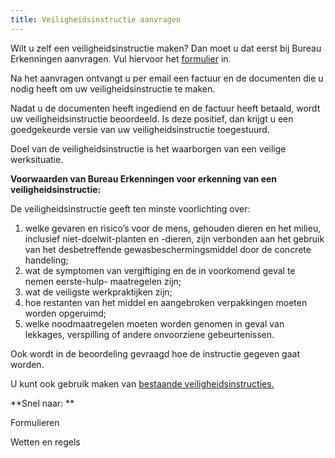 ```yaml
---
title: Veiligheidsinstructie aanvragen
---
```

Wilt u zelf een veiligheidsinstructie maken? Dan moet u dat eerst bij Bureau Erkenningen aanvragen. Vul hiervoor het [formulier](/wat-wij-doen/formulieren) in. 

Na het aanvragen ontvangt u per email een factuur en de documenten die u nodig heeft om uw veiligheidsinstructie te maken. 

Nadat u de documenten heeft ingediend en de factuur heeft betaald, wordt uw veiligheidsinstructie beoordeeld. Is deze positief, dan krijgt u een goedgekeurde versie van uw veiligheidsinstructie toegestuurd. 

Doel van de veiligheidsinstructie is het waarborgen van een veilige werksituatie. 

**Voorwaarden van Bureau Erkenningen voor erkenning van een veiligheidsinstructie:**

De veiligheidsinstructie geeft ten minste voorlichting over:

1. welke gevaren en risico’s voor de mens, gehouden dieren en het milieu, inclusief niet-doelwit-planten en -dieren, zijn verbonden aan het gebruik van het desbetreffende gewasbeschermingsmiddel door de concrete handeling;
2. wat de symptomen van vergiftiging en de in voorkomend geval te nemen eerste-hulp- maatregelen zijn;
3. wat de veiligste werkpraktijken zijn;
4. hoe restanten van het middel en aangebroken verpakkingen moeten worden opgeruimd;
5. welke noodmaatregelen moeten worden genomen in geval van lekkages, verspilling of andere onvoorziene gebeurtenissen.

Ook wordt in de beoordeling gevraagd hoe de instructie gegeven gaat worden. 

U kunt ook gebruik maken van [bestaande veiligheidsinstructies.](/licenties/welke-licenties-zijn-er/bestaande-veiligheidsinstructies)

**Snel naar: **

Formulieren

Wetten en regels
